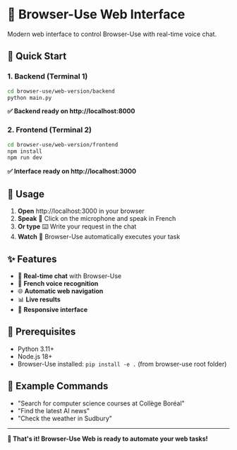 # 🤖 Browser-Use Web Interface

Modern web interface to control Browser-Use with real-time voice chat.

## 🚀 Quick Start

### 1. Backend (Terminal 1)
```bash
cd browser-use/web-version/backend
python main.py
```
**✅ Backend ready on http://localhost:8000**

### 2. Frontend (Terminal 2) 
```bash
cd browser-use/web-version/frontend
npm install
npm run dev
```
**✅ Interface ready on http://localhost:3000**

## 📱 Usage

1. **Open** http://localhost:3000 in your browser
2. **Speak** 🎤 Click on the microphone and speak in French
3. **Or type** ⌨️ Write your request in the chat
4. **Watch** 👀 Browser-Use automatically executes your task

## ✨ Features

- 💬 **Real-time chat** with Browser-Use
- 🎤 **French voice recognition**
- 🌐 **Automatic web navigation**
- 📊 **Live results** 
- 📱 **Responsive interface**

## 🔧 Prerequisites

- Python 3.11+
- Node.js 18+
- Browser-Use installed: `pip install -e .` (from browser-use root folder)

## 🎯 Example Commands

- "Search for computer science courses at Collège Boréal"
- "Find the latest AI news" 
- "Check the weather in Sudbury"

---

**🎉 That's it! Browser-Use Web is ready to automate your web tasks!** 